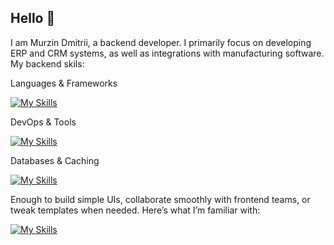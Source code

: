 ## Hello 👋


I am Murzin Dmitrii, a backend developer. I primarily focus on developing ERP and CRM systems, as well as integrations with manufacturing software.
My backend skils:

Languages & Frameworks

[![My Skills](https://skillicons.dev/icons?i=cs,dotnet,php,laravel)](https://skillicons.dev)

DevOps & Tools

[![My Skills](https://skillicons.dev/icons?i=docker,nginx,git,github,gitlab,windows,linux,ubuntu)](https://skillicons.dev)

Databases & Caching

[![My Skills](https://skillicons.dev/icons?i=postgres,sqlite,redis)](https://skillicons.dev)

Enough to build simple UIs, collaborate smoothly with frontend teams, or tweak templates when needed. Here’s what I’m familiar with:

[![My Skills](https://skillicons.dev/icons?i=html,css,js,vue,react,jquery,tailwind)](https://skillicons.dev)
